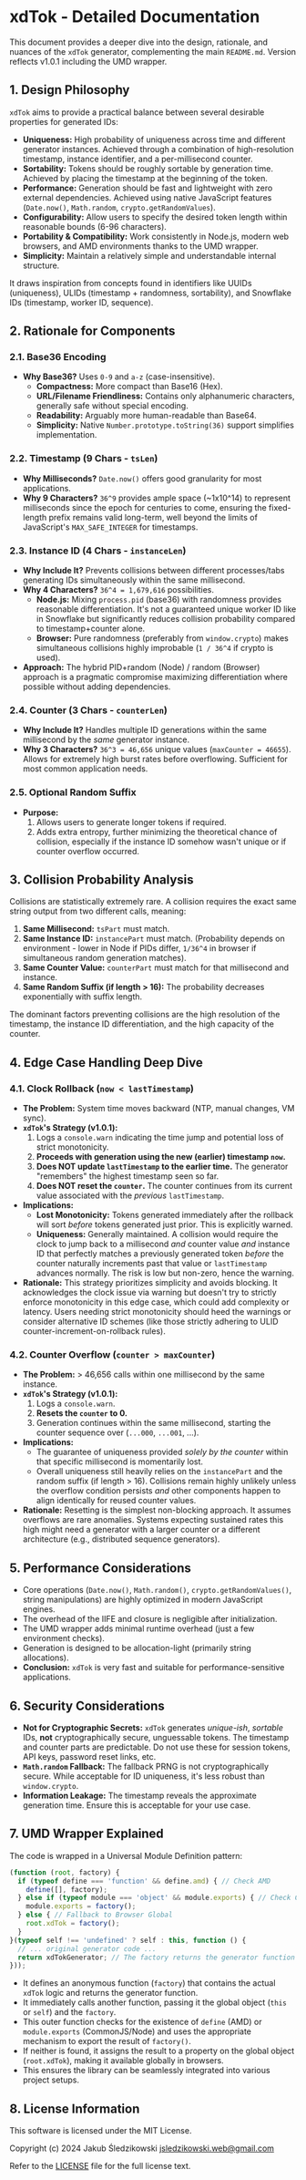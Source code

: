 
# xdTok - Detailed Documentation

This document provides a deeper dive into the design, rationale, and nuances of the `xdTok` generator, complementing the main `README.md`. Version reflects v1.0.1 including the UMD wrapper.

## 1. Design Philosophy

`xdTok` aims to provide a practical balance between several desirable properties for generated IDs:

-   **Uniqueness:** High probability of uniqueness across time and different generator instances. Achieved through a combination of high-resolution timestamp, instance identifier, and a per-millisecond counter.
-   **Sortability:** Tokens should be roughly sortable by generation time. Achieved by placing the timestamp at the beginning of the token.
-   **Performance:** Generation should be fast and lightweight with zero external dependencies. Achieved using native JavaScript features (`Date.now()`, `Math.random`, `crypto.getRandomValues`).
-   **Configurability:** Allow users to specify the desired token length within reasonable bounds (6-96 characters).
-   **Portability & Compatibility:** Work consistently in Node.js, modern web browsers, and AMD environments thanks to the UMD wrapper.
-   **Simplicity:** Maintain a relatively simple and understandable internal structure.

It draws inspiration from concepts found in identifiers like UUIDs (uniqueness), ULIDs (timestamp + randomness, sortability), and Snowflake IDs (timestamp, worker ID, sequence).

## 2. Rationale for Components

### 2.1. Base36 Encoding

-   **Why Base36?** Uses `0-9` and `a-z` (case-insensitive).
    -   **Compactness:** More compact than Base16 (Hex).
    *   **URL/Filename Friendliness:** Contains only alphanumeric characters, generally safe without special encoding.
    *   **Readability:** Arguably more human-readable than Base64.
    *   **Simplicity:** Native `Number.prototype.toString(36)` support simplifies implementation.

### 2.2. Timestamp (9 Chars - `tsLen`)

-   **Why Milliseconds?** `Date.now()` offers good granularity for most applications.
-   **Why 9 Characters?** `36^9` provides ample space (~1x10^14) to represent milliseconds since the epoch for centuries to come, ensuring the fixed-length prefix remains valid long-term, well beyond the limits of JavaScript's `MAX_SAFE_INTEGER` for timestamps.

### 2.3. Instance ID (4 Chars - `instanceLen`)

-   **Why Include It?** Prevents collisions between different processes/tabs generating IDs simultaneously within the same millisecond.
-   **Why 4 Characters?** `36^4 = 1,679,616` possibilities.
    -   **Node.js:** Mixing `process.pid` (base36) with randomness provides reasonable differentiation. It's not a guaranteed unique worker ID like in Snowflake but significantly reduces collision probability compared to timestamp+counter alone.
    -   **Browser:** Pure randomness (preferably from `window.crypto`) makes simultaneous collisions highly improbable (`1 / 36^4` if crypto is used).
-   **Approach:** The hybrid PID+random (Node) / random (Browser) approach is a pragmatic compromise maximizing differentiation where possible without adding dependencies.

### 2.4. Counter (3 Chars - `counterLen`)

-   **Why Include It?** Handles multiple ID generations within the same millisecond by the *same* generator instance.
-   **Why 3 Characters?** `36^3 = 46,656` unique values (`maxCounter = 46655`). Allows for extremely high burst rates before overflowing. Sufficient for most common application needs.

### 2.5. Optional Random Suffix

-   **Purpose:**
    1.  Allows users to generate longer tokens if required.
    2.  Adds extra entropy, further minimizing the theoretical chance of collision, especially if the instance ID somehow wasn't unique or if counter overflow occurred.

## 3. Collision Probability Analysis

Collisions are statistically extremely rare. A collision requires the exact same string output from two different calls, meaning:

1.  **Same Millisecond:** `tsPart` must match.
2.  **Same Instance ID:** `instancePart` must match. (Probability depends on environment - lower in Node if PIDs differ, `1/36^4` in browser if simultaneous random generation matches).
3.  **Same Counter Value:** `counterPart` must match for that millisecond and instance.
4.  **Same Random Suffix (if length > 16):** The probability decreases exponentially with suffix length.

The dominant factors preventing collisions are the high resolution of the timestamp, the instance ID differentiation, and the high capacity of the counter.

## 4. Edge Case Handling Deep Dive

### 4.1. Clock Rollback (`now < lastTimestamp`)

-   **The Problem:** System time moves backward (NTP, manual changes, VM sync).
-   **`xdTok`'s Strategy (v1.0.1):**
    1.  Logs a `console.warn` indicating the time jump and potential loss of strict monotonicity.
    2.  **Proceeds with generation using the new (earlier) timestamp `now`.**
    3.  **Does NOT update `lastTimestamp` to the earlier time.** The generator "remembers" the highest timestamp seen so far.
    4.  **Does NOT reset the `counter`.** The counter continues from its current value associated with the *previous* `lastTimestamp`.
-   **Implications:**
    *   **Lost Monotonicity:** Tokens generated immediately after the rollback will sort *before* tokens generated just prior. This is explicitly warned.
    *   **Uniqueness:** Generally maintained. A collision would require the clock to jump back to a millisecond *and* counter value *and* instance ID that perfectly matches a previously generated token *before* the counter naturally increments past that value or `lastTimestamp` advances normally. The risk is low but non-zero, hence the warning.
-   **Rationale:** This strategy prioritizes simplicity and avoids blocking. It acknowledges the clock issue via warning but doesn't try to strictly enforce monotonicity in this edge case, which could add complexity or latency. Users needing strict monotonicity should heed the warnings or consider alternative ID schemes (like those strictly adhering to ULID counter-increment-on-rollback rules).

### 4.2. Counter Overflow (`counter > maxCounter`)

-   **The Problem:** > 46,656 calls within one millisecond by the same instance.
-   **`xdTok`'s Strategy (v1.0.1):**
    1.  Logs a `console.warn`.
    2.  **Resets the `counter` to 0.**
    3.  Generation continues within the same millisecond, starting the counter sequence over (`...000`, `...001`, ...).
-   **Implications:**
    *   The guarantee of uniqueness provided *solely by the counter* within that specific millisecond is momentarily lost.
    *   Overall uniqueness still heavily relies on the `instancePart` and the random suffix (if length > 16). Collisions remain highly unlikely unless the overflow condition persists *and* other components happen to align identically for reused counter values.
-   **Rationale:** Resetting is the simplest non-blocking approach. It assumes overflows are rare anomalies. Systems expecting sustained rates this high might need a generator with a larger counter or a different architecture (e.g., distributed sequence generators).

## 5. Performance Considerations

-   Core operations (`Date.now()`, `Math.random()`, `crypto.getRandomValues()`, string manipulations) are highly optimized in modern JavaScript engines.
-   The overhead of the IIFE and closure is negligible after initialization.
-   The UMD wrapper adds minimal runtime overhead (just a few environment checks).
-   Generation is designed to be allocation-light (primarily string allocations).
-   **Conclusion:** `xdTok` is very fast and suitable for performance-sensitive applications.

## 6. Security Considerations

-   **Not for Cryptographic Secrets:** `xdTok` generates *unique-ish*, *sortable* IDs, **not** cryptographically secure, unguessable tokens. The timestamp and counter parts are predictable. Do not use these for session tokens, API keys, password reset links, etc.
-   **`Math.random` Fallback:** The fallback PRNG is not cryptographically secure. While acceptable for ID uniqueness, it's less robust than `window.crypto`.
-   **Information Leakage:** The timestamp reveals the approximate generation time. Ensure this is acceptable for your use case.

## 7. UMD Wrapper Explained

The code is wrapped in a Universal Module Definition pattern:

```javascript
(function (root, factory) {
  if (typeof define === 'function' && define.amd) { // Check AMD
    define([], factory);
  } else if (typeof module === 'object' && module.exports) { // Check CommonJS/Node
    module.exports = factory();
  } else { // Fallback to Browser Global
    root.xdTok = factory();
  }
}(typeof self !== 'undefined' ? self : this, function () {
  // ... original generator code ...
  return xdTokGenerator; // The factory returns the generator function
}));
```

-   It defines an anonymous function (`factory`) that contains the actual `xdTok` logic and returns the generator function.
-   It immediately calls another function, passing it the global object (`this` or `self`) and the `factory`.
-   This outer function checks for the existence of `define` (AMD) or `module.exports` (CommonJS/Node) and uses the appropriate mechanism to export the result of `factory()`.
-   If neither is found, it assigns the result to a property on the global object (`root.xdTok`), making it available globally in browsers.
-   This ensures the library can be seamlessly integrated into various project setups.

## 8. License Information

This software is licensed under the MIT License.

Copyright (c) 2024 Jakub Śledzikowski <jsledzikowski.web@gmail.com>

Refer to the [LICENSE](LICENSE) file for the full license text.